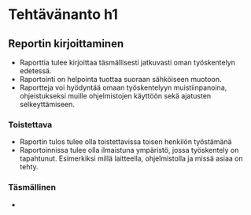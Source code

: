 # Tehtävänanto h1

## Reportin kirjoittaminen
- Raporttia tulee kirjoittaa täsmällisesti jatkuvasti oman työskentelyn edetessä.
- Raportointi on helpointa tuottaa suoraan sähköiseen muotoon.
- Raportteja voi hyödyntää omaan työskentelyyn muistiinpanoina, ohjeistukseksi muille ohjelmistojen käyttöön sekä ajatusten selkeyttämiseen.

### Toistettava
- Raportin tulos tulee olla toistettavissa toisen henkilön työstämänä
- Raportoinnissa tulee olla ilmaistuna ympäristö, jossa työskentely on tapahtunut. Esimerkiksi millä laitteella, ohjelmistolla ja missä asiaa on tehty. 

### Täsmällinen
- 
